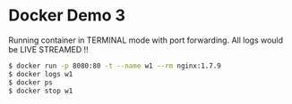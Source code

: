 # Docker Demo 3

Running container in TERMINAL mode with port forwarding. All logs would be LIVE STREAMED !!

```bash
$ docker run -p 8080:80 -t --name w1 --rm nginx:1.7.9
$ docker logs w1
$ docker ps
$ docker stop w1
```